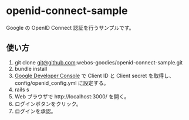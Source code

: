 openid-connect-sample
=====================

Google の OpenID Connect 認証を行うサンプルです。

使い方
-----

1. git clone git@github.com:webos-goodies/openid-connect-sample.git
2. bundle install
3. [Google Developer Console](https://console.developers.google.com/) で Client ID と Client secret を取得し、 config/openid_config.yml に設定する。
4. rails s
5. Web ブラウザで http://localhost:3000/ を開く。
6. ログインボタンをクリック。
7. ログインを承認。
